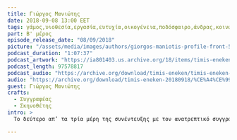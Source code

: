 ```yaml
---
title: Γιώργος Μανιώτης
date: 2018-09-08 13:00 EET
tags: γάμος,υιοθεσία,εργασία,ευτυχία,οικογένεια,ποδόσφαιρο,άνδρας,κοινωνία,νεολαία
part: Β' μέρος
episode_release_date: "08/09/2018"
picture: "/assets/media/images/authors/giorgos-maniotis-profile-front-520x387.jpg"
podcast_duration: "1:07:37"
podcast_artwork: "https://ia801403.us.archive.org/18/items/timis-eneken/maniotis-podcast-picture.png"
podcast_length: 97578817
podcast_audio: "https://archive.org/download/timis-eneken/timis-eneken-08-09-18-giorgos-maniotis-b-meros-apo-3-afieroma-archeio.mp3"
audio: "https://archive.org/download/timis-eneken-20180918/%CE%A4%CE%99%CE%9C%CE%97%CE%A3%20%CE%95%CE%9D%CE%95%CE%9A%CE%95%CE%9D%20%2008-09-18%20%CE%93%CE%99%CE%A9%CE%A1%CE%93%CE%9F%CE%A3%20%CE%9C%CE%91%CE%9D%CE%99%CE%A9%CE%A4%CE%97%CE%A3%20%CE%92%27%20%CE%9C%CE%95%CE%A1%CE%9F%CE%A3%20%CE%91%CE%A0%CE%9F%203%20%28%CE%91%CE%A6%CE%99%CE%95%CE%A1%CE%A9%CE%9C%CE%91%20-%20%CE%91%CE%A1%CE%A7%CE%95%CE%99%CE%9F%29.mp3"
guest: Γιώργος Μανιώτης
crafts:
  - Συγγραφέας
  - Σκηνοθέτης
intro: >
  Το δεύτερο απ’ τα τρία μέρη της συνέντευξης με τον ανατρεπτικό συγγραφέα, Γιώργο Μανιώτη. Η διεισδυτική ματιά ενός ακτινογράφου κοινωνικού παρατηρητή που με τόλμη φωτίζει καλά κρυμμένες γωνιές της συλλογικής παθογένειας.

---
```


